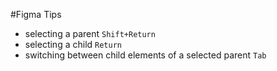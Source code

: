 #Figma Tips
* selecting a parent
  `Shift+Return`
* selecting a child
  `Return`
* switching between child elements of a selected parent
  `Tab`

